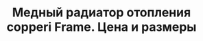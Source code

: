 ---
title: Медный радиатор отопления copperi Frame. Цена и размеры
description: Купить медный радиатор отопления copperi Frame в Москве. Цена и размеры.
layout: product
permalink: /catalog/:name

header-color: "#e5e5e5"

model-title: "Frame"
model-desc: "Лаконичная форма и огромное количество цветовых сочетаний."

weight: 20
product: 1

features:
- "Материал: окрашенная сталь"
- "Цвет: любой по RAL"
- "Матовая или глянцевая окраска"
- "Подключение: боковое или нижнее"

related:
- fufel
- color
- fufel
---